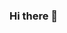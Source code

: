 ### Hi there 👋

<!--
**abhishekmahesh/abhishekmahesh** is a ✨ _special_ ✨ repository because its `README.md` (this file) appears on your GitHub profile.

Here are some ideas to get you started:

- 🔭 I’m currently working on MERN Applications.
- 🌱 I’m currently learning MERN stack.
- 👯 I’m looking to collaborate on Tech Startups.
- 📫 How to reach me: L: https://www.linkedin.com/in/abhishek10gowda/

